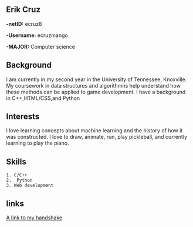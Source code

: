 ## Erik Cruz
**-netID:** ecruz8

**-Username:** ecruzmango

**-MAJOR:** Computer science

## Background
I am currently in my second year in the University of Tennessee, Knoxville. My coursework in data structures and algorithmns help understand how these methods can be applied to game development. I have a background in C++,HTML/CSS,and Python 


## Interests
I love learning concepts about machine learning and the history of how it was constructed. I love to draw, animate, run, play pickleball, and currently learning to play the piano. 

## Skills
    1. C/C++
    2.  Python
    3. Web development

## links
[A link to my handshake](https://app.joinhandshake.com/profiles/46902882)
